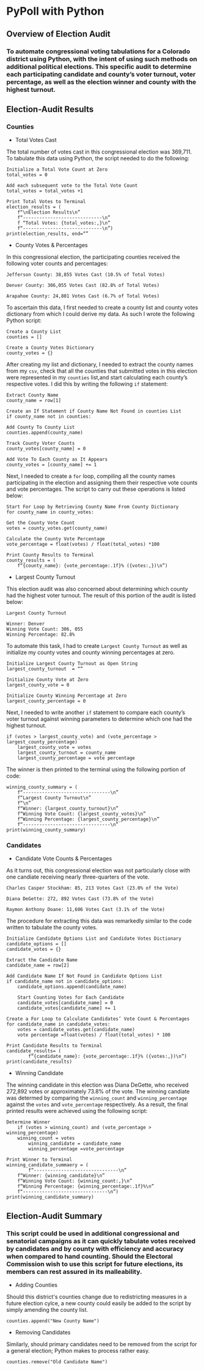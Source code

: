 # PyPoll with Python

## Overview of Election Audit 

### To automate congressional voting tabulations for a Colorado district using Python, with the intent of using such methods on additional political elections. This specific audit to determine each participating candidate and county’s voter turnout, voter percentage, as well as the election winner and county with the highest turnout. 

## Election-Audit Results

### Counties

* Total Votes Cast

The total number of votes cast in this congressional election was 369,711. To tabulate this data using Python, the script needed to do the following:

	Initialize a Total Vote Count at Zero
	total_votes = 0

	Add each subsequent vote to the Total Vote Count
	total_votes = total_votes +1

	Print Total Votes to Terminal
	election_results = (
		f“\nElection Results\n”
		f“-----------------------------\n”
		f “Total Votes: {total_votes:,}\n”
		f“-----------------------------\n”)
	print(election_results, end=“”

* County Votes & Percentages

In this congressional election, the participating counties received the following voter counts and percentages: 


	Jefferson County: 38,855 Votes Cast (10.5% of Total Votes)

	Denver County: 306,055 Votes Cast (82.8% of Total Votes)

	Arapahoe County: 24,801 Votes Cast (6.7% of Total Votes)


To ascertain this data, I first needed to create a county list and county votes dictionary from which I could derive my data. As such I wrote the following Python script: 

	Create a County List
	counties = []
	
	Create a County Votes Dictionary
	county_votes = {}

After creating my list and dictionary, I needed to extract the county names from my ``csv``, check that all the counties that submitted votes in this election were represented in my ``counties`` list,and start calculating each county’s respective votes. I did this by writing the following ``if`` statement: 

	Extract County Name
	county_name = row[1]
	
	Create an If Statement if County Name Not Found in counties List
	if county_name not in counties:

	Add County To County List
	counties.append(county_name) 

	Track County Voter Counts
	county_votes[county_name] = 0

	Add Vote To Each County as It Appears
	county_votes = [county_name] += 1
	

Next, I needed to create a ``for`` loop, compiling all the county names participating in the election and assigning them their respective vote counts and vote percentages. The script to carry out these operations is listed below: 

	Start For Loop by Retrieving County Name From County Dictionary
	for county_name in county_votes:

	Get the County Vote Count
	votes = county_votes.get(county_name)

	Calculate the County Vote Percentage
	vote_percentage = float(votes) / float(total_votes) *100

	Print County Results to Terminal
	county_results = (
		f“{county_name}: {vote_percentage:.1f}% ({votes:,})\n”)

* Largest County Turnout

This election audit was also concerned about determining which county had the highest voter turnout. The result of this portion of the audit is listed below: 
	
	Largest County Turnout
	
	Winner: Denver
	Winning Vote Count: 306, 055
	Winning Percentage: 82.8%

To automate this task, I had to create ``Largest County Turnout`` as well as initialize my county votes and county winning percentages at zero. 

	Initialize Largest County Turnout as Open String
	largest_county_turnout  = “”
  
  	Initialize County Vote at Zero
	largest_county_vote = 0

	Initialize County Winning Percentage at Zero
	largest_county_percentage = 0

Next, I needed to write another ``if`` statement to compare each county’s voter turnout against winning parameters to determine which one had the highest turnout. 

	if (votes > largest_county_vote) and (vote_percentage > largest_county_percentage)
		largest_county_vote = votes
		largest_county_turnout = county_name
		largest_county_percentage = vote percentage

The winner is then printed to the terminal using the following portion of code:

	winning_county_summary = (
		f“--------------------------------\n”
		f“Largest County Turnout\n”
		f“\n”
		f“Winner: {largest_county_turnout}\n”
		f“Winning Vote Count: {largest_county_votes}\n”
		f“Winning Percentage: {largest_county_percentage}\n”
		f“--------------------------------\n”
	print(winning_county_summary)
	
### Candidates

* Candidate Vote Counts & Percentages

As it turns out, this congressional election was not particularly close with one candiate receiving nearly three-quarters of the vote. 

	Charles Casper Stockham: 85, 213 Votes Cast (23.0% of the Vote)

	Diana DeGette: 272, 892 Votes Cast (73.8% of the Vote)

	Raymon Anthony Doane: 11,606 Votes Cast (3.1% of the Vote)

The procedure for extracting this data was remarkedly similar to the code written to tabulate the county votes. 

	Initialize Candidate Options List and Candidate Votes Dictionary
	candidate_options = []
	candidate_votes = {}

	Extract the Candidate Name
	candidate_name = row[2]

	Add Candidate Name If Not Found in Candidate Options List
	if candidate_name not in candidate_options: 
		candidate_options.append(candidate_name)

		Start Counting Votes for Each Candidate
		candidate_votes[candidate_name] = 0
		candidate_votes[candidate_name] += 1

    Create a For Loop to Calculate Candidates’ Vote Count & Percentages
    for candidate_name in candidate_votes:
		votes = candidate_votes.get(candidate_name)
		vote percentage =float(votes) / float(total_votes) * 100

    Print Candidate Results to Terminal
    candidate_results= (
	    	f“{candidate_name}: {vote_percentage:.1f}% ({votes:,})\n”)
    print(candidate_results)

* Winning Candidate

The winning candidate in this election was Diana DeGette, who received 272,892 votes or approximately 73.8% of the vote. The winning candiate was determed by comparing the ``winning_count`` and ``winning_percentage`` against the ``votes`` and ``vote_percentage`` respectively. As a result, the final printed results were achieved using the following script:
	
	Determine Winner
    	if (votes > winning_count) and (vote_percentage > winning_percentage)
		winning_count = votes
      		winning_candidate = candidate_name
      		winning_percentage =vote_percentage

	Print Winner to Terminal
	winning_candidate_summaery = (
    		f“-------------------------------\n”
		f“Winner: {winning_candidate}\n”
		f“Winning Vote Count: {winning_count:,}\n”
		f“Winning Percentage: {winning_percentage:.1f}%\n”
		f“-------------------------------\n”)
	print(winning_candidate_summary)

## Election-Audit Summary

### This script could be used in additional congressional and senatorial campaigns as it can quickly tabulate votes received by candidates and by county with efficiency and accuracy when compared to hand counting. Should the Electoral Commission wish to use this script for future elections, its members can rest assured in its malleability.

* Adding Counties

Should this district's counties change due to redistricting measures in a future election cylce, a new county could easily be added to the script by simply amending the county list. 

	counties.append("New County Name")

* Removing Candidates

Similarly, should primary candidates need to be removed from the script for a general election; Python makes to process rather easy. 

	counties.remove("Old Candidate Name")

